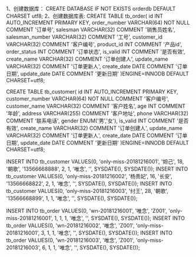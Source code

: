 1、创建数据库：
CREATE DATABASE  IF NOT EXISTS orderdb DEFAULT CHARSET utf8;
2、创建数据库表:
CREATE TABLE tb_order(
	id INT AUTO_INCREMENT PRIMARY KEY,
	order_number VARCHAR(64) NOT NULL COMMENT '订单号',
	salesman VARCHAR(32) COMMENT '销售员姓名',
	salesman_number VARCHAR(32) COMMENT '工号',
	customer_id VARCHAR(32) COMMENT '客户编号',
	product_id INT COMMENT '产品id',
	order_status INT COMMENT '订单状态',
	is_valid INT COMMENT '是否有效',
	create_name VARCHAR(32) COMMENT '订单创建人',
	update_name VARCHAR(32) COMMENT '订单更新人',
	create_date DATE COMMENT '订单日期',
	update_date DATE COMMENT '更新日期'
)ENGINE=INNODB DEFAULT CHARSET=utf8;

CREATE TABLE tb_customer(
	id INT AUTO_INCREMENT PRIMARY KEY,
	customer_number VARCHAR(64) NOT NULL COMMENT '客户编号',
	customer_name VARCHAR(32) COMMENT '客户姓名',
	age INT COMMENT '年龄',
	address VARCHAR(255) COMMENT '客户地址',
	phone VARCHAR(32) COMMENT '联系电话',
	gender ENUM('男','女'),
	is_valid INT COMMENT '是否有效',
	create_name VARCHAR(32) COMMENT '订单创建人',
	update_name VARCHAR(32) COMMENT '订单更新人',
	create_date DATE COMMENT '订单日期',
	update_date DATE COMMENT '更新日期'
)ENGINE=INNODB DEFAULT CHARSET=utf8;

INSERT INTO tb_customer VALUES(0, 'only-miss-20181216001', '妲己', 18, '朝歌', '13566668888', 2, 1, '唯念', '', SYSDATE(), SYSDATE());
INSERT INTO tb_customer VALUES(0, 'only-miss-20181216002', '杨贵妃', 16, '长安', '13566668822', 2, 1, '唯念', '', SYSDATE(), SYSDATE());
INSERT INTO tb_customer VALUES(0, 'only-miss-20181216003', '纣王', 28, '朝歌', '13566668899', 1, 1, '唯念', '', SYSDATE(), SYSDATE());

INSERT INTO tb_order VALUES(0, 'wn-20181216001', '唯念', 'Z001', 'only-miss-20181216001', 1, 1, 1, '唯念', '', SYSDATE(), SYSDATE());
INSERT INTO tb_order VALUES(0, 'wn-20181216002', '唯念', 'Z001', 'only-miss-20181216001', 3, 1, 1, '唯念', '', SYSDATE(), SYSDATE());
INSERT INTO tb_order VALUES(0, 'wn-20181216003', '唯念', 'Z001', 'only-miss-20181216003', 6, 1, 1, '唯念', '', SYSDATE(), SYSDATE());

